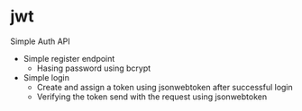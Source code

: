 # jwt
Simple Auth API
* Simple register endpoint
    * Hasing password using bcrypt
* Simple login
    * Create and assign a token using jsonwebtoken after successful login
    * Verifying the token send with the request using jsonwebtoken

